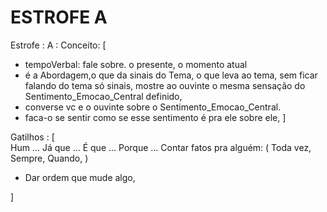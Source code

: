 # ESTROFE A


Estrofe : A :
  Conceito: [
  - tempoVerbal: fale sobre. o presente, o momento atual
  - é a Abordagem,o que da sinais do Tema, o que leva ao tema, sem ficar falando do tema só sinais, mostre ao ouvinte o mesma sensação do Sentimento_Emocao_Central definido,
  - converse vc e o ouvinte sobre o Sentimento_Emocao_Central.
  - faca-o se sentir como se esse sentimento é pra ele sobre ele,
]

Gatilhos : [  
  Hum ...
  Já que ...
  É que ...
  Porque ...
  Contar fatos pra alguém: ( Toda vez, Sempre, Quando, )
- Dar ordem que mude algo,

]




